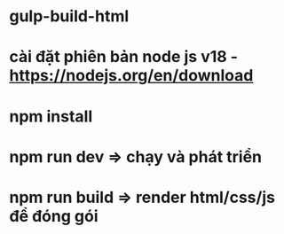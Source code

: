 # gulp-build-html

# cài đặt phiên bản node js v18 - https://nodejs.org/en/download

# npm install

# npm run dev => chạy và phát triển

# npm run build => render html/css/js để đóng gói
